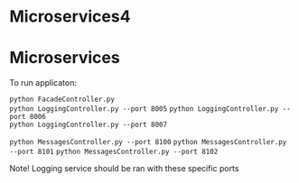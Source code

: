# Microservices4
# Microservices
To run applicaton:  

`python FacadeController.py`  
`python LoggingController.py --port 8005` 
`python LoggingController.py --port 8006`  
`python LoggingController.py --port 8007`  

`python MessagesController.py --port 8100`
`python MessagesController.py --port 8101`
`python MessagesController.py --port 8102`



Note! Logging service should be ran with these specific ports
